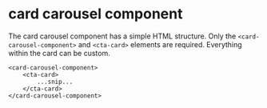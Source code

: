 # card carousel component

The card carousel component has a simple HTML structure. Only the `<card-carousel-component>` and `<cta-card>` elements are required. Everything within the card can be custom.

```
<card-carousel-component>
	<cta-card>
        ...snip...
    </cta-card>
</card-carousel-component>
```
